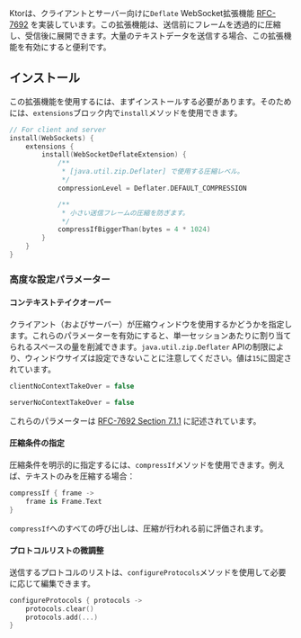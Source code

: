 [//]: # (title: WebSocket Deflate拡張)

Ktorは、クライアントとサーバー向けに`Deflate` WebSocket拡張機能 [RFC-7692](https://tools.ietf.org/html/rfc7692) を実装しています。この拡張機能は、送信前にフレームを透過的に圧縮し、受信後に展開できます。大量のテキストデータを送信する場合、この拡張機能を有効にすると便利です。

## インストール

この拡張機能を使用するには、まずインストールする必要があります。そのためには、`extensions`ブロック内で`install`メソッドを使用できます。

```kotlin
// For client and server
install(WebSockets) {
    extensions {
        install(WebSocketDeflateExtension) {
            /**
             * [java.util.zip.Deflater] で使用する圧縮レベル。
             */
            compressionLevel = Deflater.DEFAULT_COMPRESSION

            /**
             * 小さい送信フレームの圧縮を防ぎます。
             */
            compressIfBiggerThan(bytes = 4 * 1024)
        }
    }
}
```

### 高度な設定パラメーター

#### コンテキストテイクオーバー

クライアント（およびサーバー）が圧縮ウィンドウを使用するかどうかを指定します。これらのパラメーターを有効にすると、単一セッションあたりに割り当てられるスペースの量を削減できます。`java.util.zip.Deflater` APIの制限により、ウィンドウサイズは設定できないことに注意してください。値は`15`に固定されています。

```kotlin
clientNoContextTakeOver = false

serverNoContextTakeOver = false
```

これらのパラメーターは [RFC-7692 Section 7.1.1](https://tools.ietf.org/html/rfc7692#section-7.1.1) に記述されています。

#### 圧縮条件の指定

圧縮条件を明示的に指定するには、`compressIf`メソッドを使用できます。例えば、テキストのみを圧縮する場合：

```kotlin
compressIf { frame -> 
    frame is Frame.Text
}
```
`compressIf`へのすべての呼び出しは、圧縮が行われる前に評価されます。

#### プロトコルリストの微調整

送信するプロトコルのリストは、`configureProtocols`メソッドを使用して必要に応じて編集できます。

```kotlin
configureProtocols { protocols ->
    protocols.clear()
    protocols.add(...)
}